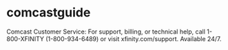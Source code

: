 # comcastguide
Comcast Customer Service: For support, billing, or technical help, call 1-800-XFINITY (1-800-934-6489) or visit xfinity.com/support. Available 24/7.
